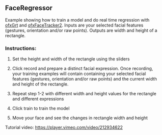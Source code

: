 ## FaceRegressor

Example showing how to train a model and do real time regression with [ofxGrt](https://github.com/nickgillian/ofxGrt) and [ofxFaceTracker2](https://github.com/HalfdanJ/ofxFaceTracker2).
Inputs are your selected facial features (gestures, orientation and/or raw points). Outputs are width and height of a rectangle. 
 
### Instructions:

1. Set the height and width of the rectangle using the sliders

2. Click record and prepare a distinct facial expression. Once recording, your training examples will contain containing your selected facial features (gestures, orientation and/or raw points) and the current width and height of the rectangle.

3. Repeat step 1-2 with different width and height values for the rectangle and different expressions

4. Click train to train the model

5. Move your face and see the changes in rectangle width and height


Tutorial video: https://player.vimeo.com/video/212934622

